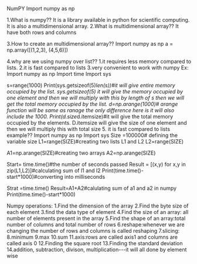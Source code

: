 NumPY
Import numpy as np

1.What is numpy??
It is a library available in python for scientific computing.
It is also a multidimensional array.
2.What is multidimensional array??
It have both rows and columns

3.How to create an multidimensional array??
Import numpy as np
a = np.array([(1,2,3), (4,5,6)])

4.why are we using numpy over list??
1.it requires less memory compared to lists.
2.it is fast compared to lists
3.very convenient to work with numpy
Ex:
Import numpy as np
Import time
Import sys

s=range(1000)
Print(sys.getsizeof(5)*len(s))#it will give entire memory occupied by the list. sys.getsizeof(5) it will give the memory occupied by one element and then we will multiply with this by length of s then we will get the total memory occupied by the list.
d=np.arange(1000)# arange function will be same as ranage the only difference here is it will also include the 1000.
Print(d.size*d.itemsize)#it will give the total memory occupied by the elements. D.itemsize will give the size of one element and then we will multiply this with total size
5. it is fast compared to lists example??
Import numpy as np
Import sys
Size =100000# defining the variable size
L1=range(SIZE)#creating two lists L1 and L2
L2=range(SIZE)

A1=np.arange(SIZE)#creating two arrays
A2=np.arange(SIZE)

 Start= time.time()#the number of seconds passed
Result = [(x,y) for x,y in zip(L1,L2)]#calculating sum of l1 and l2
Print(time.time()-start*1000)#converting into milliseconds

Strat =time.time()
Result=A1+A2#calulating sum of a1 and a2 in numpy
Print(time.time()-start*1000)

Numpy operations:
1.Find the dimension of the array
2.Find the byte size of each element
3.find the data type of element
4.Find the size of an array: all number of elements present in the array
5.Find the shape of an array:total number of columns and total number of rows
6.reshape:whenever we are changing the number of rows and columns is called reshaping
7.slicing:
8.minimum
9.max
10.sum
11.axis:rows are called axis1 and columns are called axis 0
12.Finding the square root
13.Finding the standard deviation
14.addition, subtraction, divison, multiplication---it will all done by element wise

